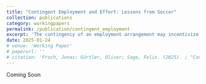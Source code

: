 ```yaml
---
title: "Contingent Employment and Effort: Lessons from Soccer"
collection: publications
category: workingpapers
permalink: /publication/contingent_employment
excerpt: 'The contingency of an employment arrangement may incentivize agents to elicit structural behavioral responses driven by career concerns. We develop a dynamic multitasking model predicting that contingent employment strengthens incentives to exert effort, especially in highly visible tasks. Using loan transfers in professional soccer as a proxy, we test this effort-visibility hypothesis via an entropy balancing approach. We find support for our hypothesis in that loan players increase their effort in conspicuous actions, such as shots on target and duels, while reducing effort in more subtle actions, such as passes and ball retention. While we find no significant impact on team performance, the observed behavioral pattern may carry broader implications in the field.'
date: 2025-01-24
# venue: 'Working Paper'
# paperurl: ''
# citation: 'Froch, Jonas; Gürtler, Oliver; Sage, Felix. (2025). ; "Contingent Employment and Effort: Lessons from Soccer"; Working Paper'
---
```


Coming Soon

